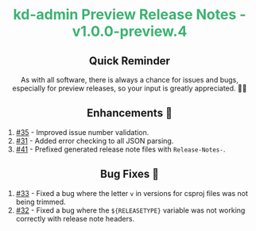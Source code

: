 <h1 align="center" style="color: mediumseagreen;font-weight: bold;">
kd-admin Preview Release Notes - v1.0.0-preview.4
</h1>

<h2 align="center" style="font-weight: bold;">Quick Reminder</h2>

<div align="center">

As with all software, there is always a chance for issues and bugs, especially for preview releases, so your input is greatly appreciated. 🙏🏼
</div>

<h2 align="center" style="font-weight: bold;">Enhancements 💎</h2>

1. [#35](https://github.com/KinsonDigital/kd-admin/issues/35) - Improved issue number validation.
2. [#31](https://github.com/KinsonDigital/kd-admin/issues/31) - Added error checking to all JSON parsing.
3. [#41](https://github.com/KinsonDigital/kd-admin/issues/41) - Prefixed generated release note files with `Release-Notes-`.

<h2 align="center" style="font-weight: bold;">Bug Fixes 🐛</h2>

1. [#33](https://github.com/KinsonDigital/kd-admin/issues/33) - Fixed a bug where the letter `v` in versions for csproj files was not being trimmed.
2. [#32](https://github.com/KinsonDigital/kd-admin/issues/32) - Fixed a bug where the `${RELEASETYPE}` variable was not working correctly with release note headers.
